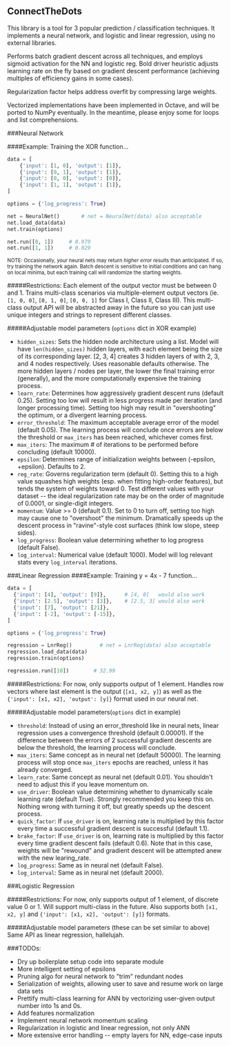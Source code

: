 ## ConnectTheDots

This library is a tool for 3 popular prediction / classification techniques.
It implements a neural network, and logistic and linear regression, using no external libraries.

Performs batch gradient descent across all techniques, and employs sigmoid activation for the NN and logistic reg.
Bold driver heuristic adjusts learning rate on the fly based on gradient descent performance (achieving multiples of efficiency gains in some cases).

Regularization factor helps address overfit by compressing large weights.

Vectorized implementations have been implemented in Octave, and will be ported to NumPy eventually. In the meantime, please enjoy some for loops and list comprehensions.

###Neural Network

####Example: Training the XOR function...
```python
data = [
    {'input': [1, 0], 'output': [1]},
    {'input': [0, 1], 'output': [1]},
    {'input': [0, 0], 'output': [0]},
    {'input': [1, 1], 'output': [1]},
]

options = {'log_progress': True}

net = NeuralNet()       # net = NeuralNet(data) also acceptable
net.load_data(data)
net.train(options)

net.run([0, 1])     # 0.979
net.run([1, 1])     # 0.029
```

<sup>NOTE: Occasionally, your neural nets may return *higher error* results than anticipated. If so, try training the network again. Batch descent is sensitive to initial conditions and can hang on local minima, but each training call will randomize the starting weights.</sup>

#####Restrictions:
Each element of the output vector must be between 0 and 1. Trains multi-class scenarios via multiple-element output vectors (ie. `[1, 0, 0]`, `[0, 1, 0]`, `[0, 0, 1]` for Class I, Class II, Class III). This multi-class output API will be abstracted away in the future so you can just use unique integers and strings to represent different classes.

#####Adjustable model parameters (`options` dict in XOR example)
  - `hidden_sizes`: Sets the hidden node architecture using a list. Model will have `len(hidden_sizes)` hidden layers, with each element being the size of its corresponding layer. [2, 3, 4] creates 3 hidden layers of with 2, 3, and 4 nodes respectively. Uses reasonable defaults otherwise. The more hidden layers / nodes per layer, the lower the final training error (generally), and the more computationally expensive the training process.
  - `learn_rate`: Determines how aggressively gradient descent runs (default 0.25). Setting too low will result in less progress made per iteration (and longer processing time). Setting too high may result in "overshooting" the optimum, or a divergent learning process.
  - `error_threshold`: The maximum acceptable average error of the model (default 0.05). The learning process will conclude once errors are below the threshold or `max_iters` has been reached, whichever comes first.
  - `max_iters`: The maximum # of iterations to be performed before concluding (default 10000).
  - `epsilon`: Determines range of initialization weights between (-epsilon, +epsilon). Defaults to 2.
  - `reg_rate`: Governs regularization term (default 0). Setting this to a high value squashes high weights (esp. when fitting high-order features), but tends the system of weights toward 0. Test different values with your dataset -- the ideal regularization rate may be on the order of magnitude of 0.0001, or single-digit integers.
  - `momentum`: Value >= 0 (default 0.1). Set to 0 to turn off, setting too high may cause one to "overshoot" the minimum. Dramatically speeds up the descent process in "ravine"-style cost surfaces (think low slope, steep sides).
  - `log_progress`: Boolean value determining whether to log progress (default False).
  - `log_interval`: Numerical value (default 1000). Model will log relevant stats every `log_interval` iterations.


###Linear Regression
####Example: Training y = 4x - 7 function...
```python
data = [
  {'input': [4], 'output': [9]},      # [4, 0]   would also work
  {'input': [2.5], 'output': [3]},    # [2.5, 3] would also work
  {'input': [7], 'output': [21]},
  {'input': [-2], 'output': [-15]},
]

options = {'log_progress': True}

regression = LnrReg()         # net = LnrReg(data) also acceptable
regression.load_data(data)
regression.train(options)

regression.run([10])        # 32.99
```

#####Restrictions:
For now, only supports output of 1 element. Handles row vectors where last element is the output (`[x1, x2, y]`) as well as the `{'input': [x1, x2], 'output': [y]}` format used in our neural net.

#####Adjustable model parameters(`options` dict in example)
  - `threshold`: Instead of using an error_threshold like in neural nets, linear regression uses a convergence threshold (default 0.00001). If the difference between the errors of 2 successful gradient descents are below the threshold, the learning process will conclude.
  - `max_iters`: Same concept as in neural net (default 50000). The learning process will stop once `max_iters` epochs are reached, unless it has already converged.
  - `learn_rate`: Same concept as neural net (default 0.01). You shouldn't need to adjust this if you leave momentum on.
  - `use_driver`: Boolean value determining whether to dynamically scale learning rate (default True). Strongly recommended you keep this on. Nothing wrong with turning it off, but greatly speeds up the descent process.
  - `quick_factor`: If `use_driver` is on, learning rate is multiplied by this factor every time a successful gradient descent is successful (default 1.1).
  - `brake_factor`: If `use_driver` is on, learning rate is multiplied by this factor every time gradient descent fails (default 0.6). Note that in this case, weights will be "rewound" and gradient descent will be attempted anew with the new learing_rate.
  - `log_progress`: Same as in neural net (default False).
  - `log_interval`: Same as in neural net (default 2000).


###Logistic Regression

#####Restrictions:
For now, only supports output of 1 element, of discrete value 0 or 1. Will support multi-class in the future. Also supports both `[x1, x2, y]` and `{'input': [x1, x2], 'output': [y]}` formats.

#####Adjustable model parameters (these can be set similar to above)
Same API as linear regression, hallelujah.


###TODOs:
- Dry up boilerplate setup code into separate module
- More intelligent setting of epsilons
- Pruning algo for neural network to "trim" redundant nodes
- Serialization of weights, allowing user to save and resume work on large data sets
- Prettify multi-class learning for ANN by vectorizing user-given output number into 1s and 0s.
- Add features normalization
- Implement neural network momentum scaling
- Regularization in logistic and linear regression, not only ANN
- More extensive error handling -- empty layers for NN, edge-case inputs
